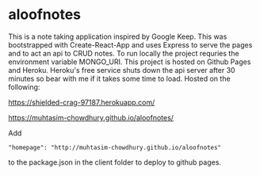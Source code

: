 # aloofnotes
This is a note taking application inspired by Google Keep. This was bootstrapped with Create-React-App and uses Express to serve the pages and to act an api to CRUD notes. To run locally the project requries the environment variable MONGO_URI. This project is hosted on Github Pages and Heroku. Heroku's free service shuts down the api server after 30 minutes so bear with me if it takes some time to load. Hosted on the following:

https://shielded-crag-97187.herokuapp.com/

https://muhtasim-chowdhury.github.io/aloofnotes/

Add
```
"homepage": "http://muhtasim-chowdhury.github.io/aloofnotes"
``` 
to the package.json in the client folder to deploy to github pages.